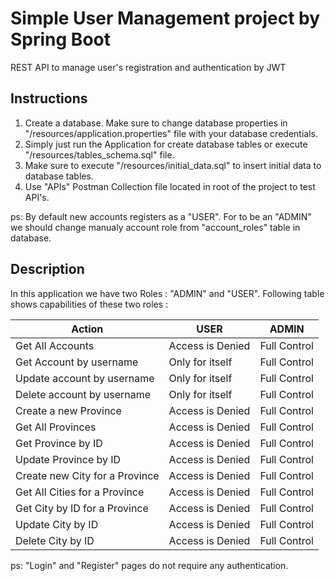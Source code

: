 
# Simple User Management project by Spring Boot

REST API to manage user's registration and authentication by JWT


## Instructions

1. Create a database. Make sure to change database properties in "/resources/application.properties" file with your database credentials.
2. Simply just run the Application for create database tables or execute "/resources/tables_schema.sql" file.
3. Make sure to execute "/resources/initial_data.sql" to insert initial data to database tables.
4. Use "APIs" Postman Collection file located in root of the project to test API's.

ps: By default new accounts registers as a "USER". For to be an "ADMIN" we should change manualy account role from "account_roles" table in database.



## Description

In this application we have two Roles : "ADMIN" and "USER".
Following table shows capabilities of these two roles :

| Action | USER | ADMIN |
| ------ | ------ | ------ |
| Get All Accounts|Access is Denied|Full Control|
| Get Account by username  |Only for itself|Full Control|
| Update account by username | Only for itself |Full Control|
| Delete account by username | Only for itself |Full Control|
| Create a new Province | Access is Denied |Full Control|
| Get All Provinces |Access is Denied |Full Control|
| Get Province by ID | Access is Denied |Full Control|
| Update Province by ID | Access is Denied |Full Control|
| Create new City for a Province  | Access is Denied |Full Control|
| Get All Cities for a Province | Access is Denied |Full Control|
| Get City by ID for a Province | Access is Denied |Full Control|
| Update City by ID | Access is Denied |Full Control|
| Delete City by ID | Access is Denied |Full Control|

ps: "Login" and "Register" pages do not require any authentication.


    

